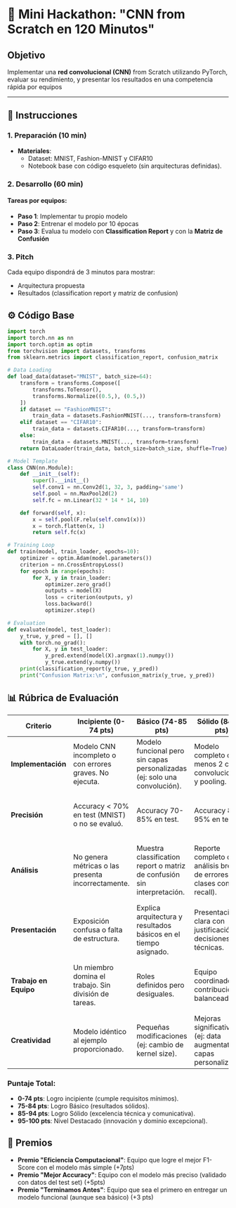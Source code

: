 # 🚀 Mini Hackathon: "CNN from Scratch en 120 Minutos"  

## **Objetivo**  
Implementar una **red convolucional (CNN)** from Scratch utilizando PyTorch, evaluar su rendimiento, y presentar los resultados en una competencia rápida por equipos

---

## **📝 Instrucciones**  
### **1. Preparación (10 min)**  
- **Materiales**:  
  - Dataset: MNIST, Fashion-MNIST y CIFAR10  
  - Notebook base con código esqueleto (sin arquitecturas definidas).
 
### **2. Desarrollo (60 min)**  
#### **Tareas por equipos**: 
- **Paso 1**: Implementar tu propio modelo
- **Paso 2**: Entrenar el modelo por 10 épocas
- **Paso 3**: Evalua tu modelo con **Classification Report** y con la **Matriz de Confusión**

### **3. Pitch**  
Cada equipo dispondrá de 3 minutos para mostrar:
- Arquitectura propuesta
- Resultados (classification report y matriz de confusion)

## **⚙️ Código Base**
```python
import torch
import torch.nn as nn
import torch.optim as optim
from torchvision import datasets, transforms
from sklearn.metrics import classification_report, confusion_matrix

# Data Loading
def load_data(dataset="MNIST", batch_size=64):
    transform = transforms.Compose([
        transforms.ToTensor(),
        transforms.Normalize((0.5,), (0.5,))
    ])
    if dataset == "FashionMNIST":
        train_data = datasets.FashionMNIST(..., transform=transform)
    elif dataset == "CIFAR10":
        train_data = datasets.CIFAR10(..., transform=transform)
    else:
        train_data = datasets.MNIST(..., transform=transform)
    return DataLoader(train_data, batch_size=batch_size, shuffle=True)

# Model Template
class CNN(nn.Module):
    def __init__(self):
        super().__init__()
        self.conv1 = nn.Conv2d(1, 32, 3, padding='same')
        self.pool = nn.MaxPool2d(2)
        self.fc = nn.Linear(32 * 14 * 14, 10)

    def forward(self, x):
        x = self.pool(F.relu(self.conv1(x)))
        x = torch.flatten(x, 1)
        return self.fc(x)

# Training Loop
def train(model, train_loader, epochs=10):
    optimizer = optim.Adam(model.parameters())
    criterion = nn.CrossEntropyLoss()
    for epoch in range(epochs):
        for X, y in train_loader:
            optimizer.zero_grad()
            outputs = model(X)
            loss = criterion(outputs, y)
            loss.backward()
            optimizer.step()

# Evaluation
def evaluate(model, test_loader):
    y_true, y_pred = [], []
    with torch.no_grad():
        for X, y in test_loader:
            y_pred.extend(model(X).argmax(1).numpy())
            y_true.extend(y.numpy())
    print(classification_report(y_true, y_pred))
    print("Confusion Matrix:\n", confusion_matrix(y_true, y_pred))
```

## **📊 Rúbrica de Evaluación**

| **Criterio**         | **Incipiente (0-74 pts)**                                                                 | **Básico (74-85 pts)**                                                             | **Sólido (84-95 pts)**                                                                 | **Destacado (95-100 pts)**                                                                 |
|----------------------|-------------------------------------------------------------------------------------|-------------------------------------------------------------------------------------|---------------------------------------------------------------------------------------|-------------------------------------------------------------------------------------|
| **Implementación**   | Modelo CNN incompleto o con errores graves. No ejecuta.                            | Modelo funcional pero sin capas personalizadas (ej: solo una convolución).           | Modelo completo con al menos 2 capas convolucionales y pooling.                       | Arquitectura innovadora (ej: dropout, batchnorm) o ajuste de hiperparámetros.       |
| **Precisión**       | Accuracy < 70% en test (MNIST) o no se evaluó.                                     | Accuracy 70-85% en test.                                                            | Accuracy 85-95% en test.                                                              | Accuracy > 95% o mejora significativa con técnicas avanzadas.                      |
| **Análisis**        | No genera métricas o las presenta incorrectamente.                                 | Muestra classification report o matriz de confusión sin interpretación.             | Reporte completo con análisis breve de errores (ej: clases con bajo recall).           | Análisis profundo (ej: visualización de filtros, overfitting, curvas de aprendizaje).|
| **Presentación**    | Exposición confusa o falta de estructura.                                          | Explica arquitectura y resultados básicos en el tiempo asignado.                    | Presentación clara con justificación de decisiones técnicas.                          | Pitch convincente con storytelling y propuestas de mejora.                          |
| **Trabajo en Equipo** | Un miembro domina el trabajo. Sin división de tareas.                             | Roles definidos pero desiguales.                                                    | Equipo coordinado con contribuciones balanceadas.                                      | Sinergia evidente + documentación colaborativa (ej: comentarios en código).        |
| **Creatividad**     | Modelo idéntico al ejemplo proporcionado.                                          | Pequeñas modificaciones (ej: cambio de kernel size).                                | Mejoras significativas (ej: data augmentation, capas personalizadas).                | Solución fuera de lo estándar (ej: transfer learning en CIFAR-10).                |

### **Puntaje Total**:  
- **0-74 pts**: Logro incipiente (cumple requisitos mínimos).  
- **75-84 pts**: Logro Básico (resultados sólidos).  
- **85-94 pts**: Logro Sólido (excelencia técnica y comunicativa).  
- **95-100 pts**: Nivel Destacado (innovación y dominio excepcional).  


## **🎁 Premios**
- **Premio "Eficiencia Computacional"**: Equipo que logre el mejor F1-Score con el modelo más simple (+7pts)
- **Premio "Mejor Accuracy"**: Equipo con el modelo más preciso (validado con datos del test set) (+5pts)
- **Premio "Terminamos Antes"**: Equipo que sea el primero en entregar un modelo funcional (aunque sea básico) (+3 pts)


